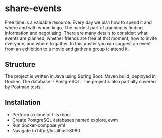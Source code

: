 # share-events

Free time is a valuable resource. Every day we plan how to spend it and where and with whom to go. The hardest part of planning is finding information and negotiating. There are many details to consider: what events are planned, whether friends are free at that moment, how to invite everyone, and where to gather.
In this poster you can suggest an event from an exhibition to a movie and gather a group to attend it.

## Structure

The project is written in Java using Spring Boot. Maven build, deployed in Docker. The database is PostgreSQL.
The project is also partially covered by Postman tests.

## Installation

* Perform a clone of this repo.
* Create PostgreSQL databases named explore, ewm
* Run docker-compose.yml
* Navigate to http://localhost:8080 
